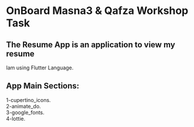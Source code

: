 # OnBoard Masna3 & Qafza Workshop Task
The Resume App is an application to view my resume
--------------------------------------------------
Iam using Flutter Language.

App Main Sections:
------------------
1-cupertino_icons.<br>
2-animate_do.<br>
3-google_fonts.<br>
4-lottie.
